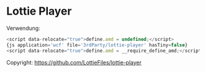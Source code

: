 # Lottie Player

Verwendung:
```JavaScript
<script data-relocate="true">define.amd = undefined;</script>
{js application='wcf' file='3rdParty/lottie-player' hasTiny=false}
<script data-relocate="true">define.amd = __require_define_amd;</script>
```

Copyright: https://github.com/LottieFiles/lottie-player
